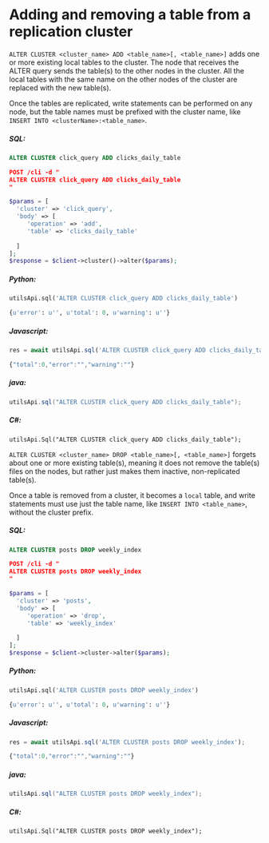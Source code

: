 # Adding and removing a table from a replication cluster 

<!-- example adding and removing a table from a replication cluster 1 -->
`ALTER CLUSTER <cluster_name> ADD <table_name>[, <table_name>]` adds one or more existing local tables to the cluster. The node that receives the ALTER query sends the table(s) to the other nodes in the cluster. All the local tables with the same name on the other nodes of the cluster are replaced with the new table(s).

Once the tables are replicated, write statements can be performed on any node, but the table names must be prefixed with the cluster name, like `INSERT INTO <clusterName>:<table_name>`.


<!-- intro -->
##### SQL:

<!-- request SQL -->

```sql
ALTER CLUSTER click_query ADD clicks_daily_table
```

<!-- request JSON -->

```json
POST /cli -d "
ALTER CLUSTER click_query ADD clicks_daily_table
"
```

<!-- request PHP -->

```php
$params = [
  'cluster' => 'click_query',
  'body' => [
     'operation' => 'add',
     'table' => 'clicks_daily_table'
      
  ]
];
$response = $client->cluster()->alter($params);        
```


<!-- intro -->
##### Python:

<!-- request Python -->

```python
utilsApi.sql('ALTER CLUSTER click_query ADD clicks_daily_table')
```

<!-- response Python -->
```python
{u'error': u'', u'total': 0, u'warning': u''}
```
<!-- intro -->
##### Javascript:

<!-- request javascript -->

```javascript
res = await utilsApi.sql('ALTER CLUSTER click_query ADD clicks_daily_table');
```

<!-- response javascript -->
```javascript
{"total":0,"error":"","warning":""}
```

<!-- intro -->
##### java:

<!-- request Java -->

```java
utilsApi.sql("ALTER CLUSTER click_query ADD clicks_daily_table");
```

<!-- intro -->
##### C#:

<!-- request C# -->

```clike
utilsApi.Sql("ALTER CLUSTER click_query ADD clicks_daily_table");
```

<!-- end -->

<!-- example adding and removing a table from a replication cluster 2 -->
`ALTER CLUSTER <cluster_name> DROP <table_name>[, <table_name>]` forgets about one or more existing table(s), meaning it does not remove the table(s) files on the nodes, but rather just makes them inactive, non-replicated table(s).

Once a table is removed from a cluster, it becomes a `local` table, and write statements must use just the table name, like `INSERT INTO <table_name>`, without the cluster prefix.


<!-- intro -->
##### SQL:

<!-- request SQL -->

```sql
ALTER CLUSTER posts DROP weekly_index
```

<!-- request JSON -->

```json
POST /cli -d "
ALTER CLUSTER posts DROP weekly_index
"
```

<!-- request PHP -->

```php
$params = [
  'cluster' => 'posts',
  'body' => [
     'operation' => 'drop',
     'table' => 'weekly_index'
      
  ]
];
$response = $client->cluster->alter($params);
```
<!-- intro -->
##### Python:

<!-- request Python -->

```python
utilsApi.sql('ALTER CLUSTER posts DROP weekly_index')
```

<!-- response Python -->
```python
{u'error': u'', u'total': 0, u'warning': u''}
```
<!-- intro -->
##### Javascript:

<!-- request javascript -->

```javascript
res = await utilsApi.sql('ALTER CLUSTER posts DROP weekly_index');
```

<!-- response javascript -->
```javascript
{"total":0,"error":"","warning":""}
```

<!-- intro -->
##### java:

<!-- request Java -->

```java
utilsApi.sql("ALTER CLUSTER posts DROP weekly_index");
```

<!-- intro -->
##### C#:

<!-- request C# -->

```clike
utilsApi.Sql("ALTER CLUSTER posts DROP weekly_index");
```

<!-- end -->
<!-- proofread -->